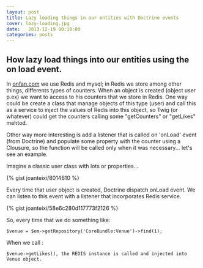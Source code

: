 ```yaml
---
layout: post
title: Lazy loading things in our entities with Doctrine events
cover: lazy-loading.jpg
date:   2013-12-19 00:10:00
categories: posts
---
```


## How lazy load things into our entities using the on load event.

In <a href="http://www.onfan.com">onfan.com</a> we use Redis and mysql; in Redis we store among other things, differents types of counters. When an object is created (object user p.ex) we want to access to his counters that we store in Redis. One way could be create a class that manage objects of this type (user) and call this as a service to inject the values of Redis into this object, so Twig (or whatever) could get the counters calling some "getCounters" or "getLikes" mehtod.

Other way more interesting is add a listener that is called on 'onLoad' event (from Doctrine) and populate some property with the counter using a Clousure, so the function will be called only when it was necessary... let's see an example.

Imagine a classic user class with lots or properties...

{% gist joanteixi/8014610 %}

Every time that user object is created,  Doctrine dispatch onLoad event. We can listen to this event  with a listener that incorporates Redis service.

{% gist joanteixi/58e6c280d117773f2126 %}

So, every time that we do something like:

    $venue = $em->getRepository('CoreBundle:Venue')->find(1);

When we call :

    $venue->getLikes(), the REDIS instance is called and injected into Venue object.



